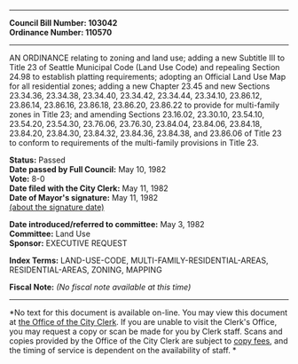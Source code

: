 * * * * *  
  
**Council Bill Number: [](#h0)[](#h2)103042**   
**Ordinance Number: 110570**  
  
* * * * *  
  
AN ORDINANCE relating to zoning and land use; adding a new Subtitle III to Title 23 of Seattle Municipal Code (Land Use Code) and repealing Section 24.98 to establish platting requirements; adopting an Official Land Use Map for all residential zones; adding a new Chapter 23.45 and new Sections 23.34.36, 23.34.38, 23.34.40, 23.34.42, 23.34.44, 23.34.10, 23.86.12, 23.86.14, 23.86.16, 23.86.18, 23.86.20, 23.86.22 to provide for multi-family zones in Title 23; and amending Sections 23.16.02, 23.30.10, 23.54.10, 23.54.20, 23.54.30, 23.76.06, 23.76.30, 23.84.04, 23.84.06, 23.84.18, 23.84.20, 23.84.30, 23.84.32, 23.84.36, 23.84.38, and 23.86.06 of Title 23 to conform to requirements of the multi-family provisions in Title 23.  
  
**Status:** Passed   
**Date passed by Full Council:** May 10, 1982   
**Vote:** 8-0   
**Date filed with the City Clerk:** May 11, 1982   
**Date of Mayor's signature:** May 11, 1982   
[(about the signature date)](/~public/approvaldate.htm)   
  
  
**Date introduced/referred to committee:** May 3, 1982   
**Committee:** Land Use   
**Sponsor:** EXECUTIVE REQUEST   
  
**Index Terms:** LAND-USE-CODE, MULTI-FAMILY-RESIDENTIAL-AREAS, RESIDENTIAL-AREAS, ZONING, MAPPING  
  
**Fiscal Note:** *(No fiscal note available at this time)*  
  
* * * * *  
  
*No text for this document is available on-line. You may view this document at [the Office of the City Clerk](http://www.seattle.gov/leg/clerk/contactUs.htm). If you are unable to visit the Clerk's Office, you may request a copy or scan be made for you by Clerk staff. Scans and copies provided by the Office of the City Clerk are subject to [copy fees](http://clerk.seattle.gov/~public/clerkfees.htm), and the timing of service is dependent on the availability of staff. *  
  
  
